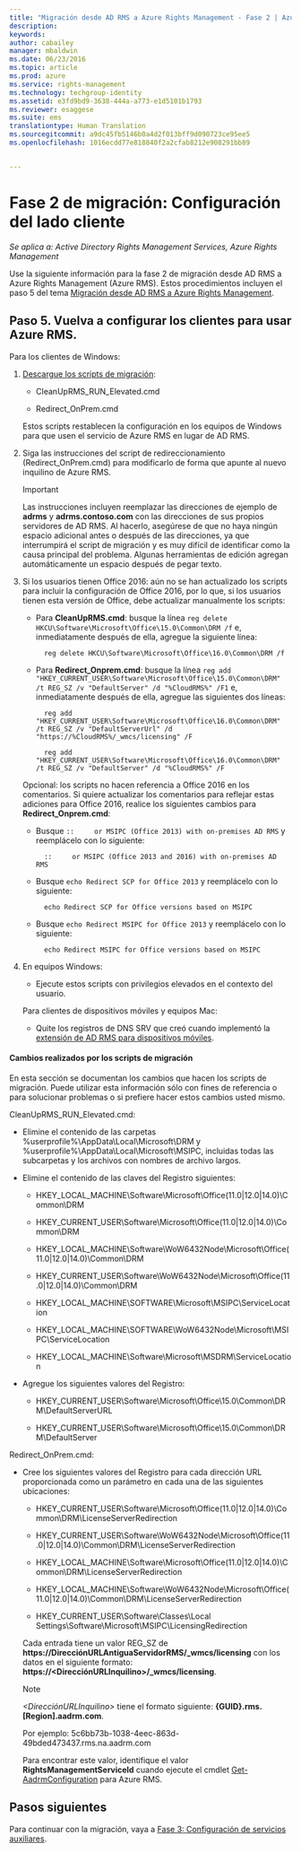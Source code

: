 ```yaml
---
title: "Migración desde AD RMS a Azure Rights Management - Fase 2 | Azure RMS"
description: 
keywords: 
author: cabailey
manager: mbaldwin
ms.date: 06/23/2016
ms.topic: article
ms.prod: azure
ms.service: rights-management
ms.technology: techgroup-identity
ms.assetid: e3fd9bd9-3638-444a-a773-e1d5101b1793
ms.reviewer: esaggese
ms.suite: ems
translationtype: Human Translation
ms.sourcegitcommit: a9dc45fb5146b0a4d2f013bff9d090723ce95ee5
ms.openlocfilehash: 1016ecdd77e818840f2a2cfab8212e908291bb89


---
```

# Fase 2 de migración: Configuración del lado cliente

*Se aplica a: Active Directory Rights Management Services, Azure Rights Management*

Use la siguiente información para la fase 2 de migración desde AD RMS a Azure Rights Management (Azure RMS). Estos procedimientos incluyen el paso 5 del tema [Migración desde AD RMS a Azure Rights Management](migrate-from-ad-rms-to-azure-rms.md).


## Paso 5. Vuelva a configurar los clientes para usar Azure RMS.
Para los clientes de Windows:

1.  [Descargue los scripts de migración](http://go.microsoft.com/fwlink/?LinkId=524619):

    -   CleanUpRMS_RUN_Elevated.cmd

    -   Redirect_OnPrem.cmd

    Estos scripts restablecen la configuración en los equipos de Windows para que usen el servicio de Azure RMS en lugar de AD RMS.

2.  Siga las instrucciones del script de redireccionamiento (Redirect_OnPrem.cmd) para modificarlo de forma que apunte al nuevo inquilino de Azure RMS.

    > [!IMPORTANT]
    > Las instrucciones incluyen reemplazar las direcciones de ejemplo de **adrms** y **adrms.contoso.com** con las direcciones de sus propios servidores de AD RMS. Al hacerlo, asegúrese de que no haya ningún espacio adicional antes o después de las direcciones, ya que interrumpirá el script de migración y es muy difícil de identificar como la causa principal del problema. Algunas herramientas de edición agregan automáticamente un espacio después de pegar texto.

3. Si los usuarios tienen Office 2016: aún no se han actualizado los scripts para incluir la configuración de Office 2016, por lo que, si los usuarios tienen esta versión de Office, debe actualizar manualmente los scripts:

    - Para **CleanUpRMS.cmd**: busque la línea `reg delete HKCU\Software\Microsoft\Office\15.0\Common\DRM /f` e, inmediatamente después de ella, agregue la siguiente línea:

            reg delete HKCU\Software\Microsoft\Office\16.0\Common\DRM /f

    - Para **Redirect_Onprem.cmd**: busque la línea `reg add "HKEY_CURRENT_USER\Software\Microsoft\Office\15.0\Common\DRM" /t REG_SZ /v "DefaultServer" /d "%CloudRMS%" /F1` e, inmediatamente después de ella, agregue las siguientes dos líneas:

            reg add "HKEY_CURRENT_USER\Software\Microsoft\Office\16.0\Common\DRM" /t REG_SZ /v "DefaultServerUrl" /d "https://%CloudRMS%/_wmcs/licensing" /F 

            reg add "HKEY_CURRENT_USER\Software\Microsoft\Office\16.0\Common\DRM" /t REG_SZ /v "DefaultServer" /d "%CloudRMS%" /F

    Opcional: los scripts no hacen referencia a Office 2016 en los comentarios. Si quiere actualizar los comentarios para reflejar estas adiciones para Office 2016, realice los siguientes cambios para **Redirect_Onprem.cmd**:

    - Busque `::     or MSIPC (Office 2013) with on-premises AD RMS` y reemplácelo con lo siguiente:
    
            ::     or MSIPC (Office 2013 and 2016) with on-premises AD RMS

    - Busque `echo Redirect SCP for Office 2013` y reemplácelo con lo siguiente:
    
            echo Redirect SCP for Office versions based on MSIPC

    - Busque `echo Redirect MSIPC for Office 2013` y reemplácelo con lo siguiente:
    
            echo Redirect MSIPC for Office versions based on MSIPC

4.  En equipos Windows:

    - Ejecute estos scripts con privilegios elevados en el contexto del usuario.

    Para clientes de dispositivos móviles y equipos Mac:

    -  Quite los registros de DNS SRV que creó cuando implementó la [extensión de AD RMS para dispositivos móviles](http://technet.microsoft.com/library/dn673574.aspx).

#### Cambios realizados por los scripts de migración
En esta sección se documentan los cambios que hacen los scripts de migración. Puede utilizar esta información sólo con fines de referencia o para solucionar problemas o si prefiere hacer estos cambios usted mismo.

CleanUpRMS_RUN_Elevated.cmd:

-   Elimine el contenido de las carpetas %userprofile%\AppData\Local\Microsoft\DRM y %userprofile%\AppData\Local\Microsoft\MSIPC, incluidas todas las subcarpetas y los archivos con nombres de archivo largos.

-   Elimine el contenido de las claves del Registro siguientes:

    -   HKEY_LOCAL_MACHINE\Software\Microsoft\Office\(11.0|12.0|14.0)\Common\DRM

    -   HKEY_CURRENT_USER\Software\Microsoft\Office\(11.0|12.0|14.0)\Common\DRM

    -   HKEY_LOCAL_MACHINE\Software\WoW6432Node\Microsoft\Office\(11.0|12.0|14.0)\Common\DRM

    -   HKEY_CURRENT_USER\Software\WoW6432Node\Microsoft\Office\(11.0|12.0|14.0)\Common\DRM

    -   HKEY_LOCAL_MACHINE\SOFTWARE\Microsoft\MSIPC\ServiceLocation

    -   HKEY_LOCAL_MACHINE\SOFTWARE\WoW6432Node\Microsoft\MSIPC\ServiceLocation

    -   HKEY_LOCAL_MACHINE\Software\Microsoft\MSDRM\ServiceLocation

-   Agregue los siguientes valores del Registro:

    -   HKEY_CURRENT_USER\Software\Microsoft\Office\15.0\Common\DRM\DefaultServerURL

    -   HKEY_CURRENT_USER\Software\Microsoft\Office\15.0\Common\DRM\DefaultServer

Redirect_OnPrem.cmd:

-   Cree los siguientes valores del Registro para cada dirección URL proporcionada como un parámetro en cada una de las siguientes ubicaciones:

    -   HKEY_CURRENT_USER\Software\Microsoft\Office\(11.0|12.0|14.0)\Common\DRM\LicenseServerRedirection

    -   HKEY_CURRENT_USER\Software\WoW6432Node\Microsoft\Office\(11.0|12.0|14.0)\Common\DRM\LicenseServerRedirection

    -   HKEY_LOCAL_MACHINE\Software\Microsoft\Office\(11.0|12.0|14.0)\Common\DRM\LicenseServerRedirection

    -   HKEY_LOCAL_MACHINE\Software\WoW6432Node\Microsoft\Office\(11.0|12.0|14.0)\Common\DRM\LicenseServerRedirection

    -   HKEY_CURRENT_USER\Software\Classes\Local Settings\Software\Microsoft\MSIPC\LicensingRedirection

    Cada entrada tiene un valor REG_SZ de **https://DirecciónURLAntiguaServidorRMS/_wmcs/licensing** con los datos en el siguiente formato: **https://&lt;DirecciónURLInquilino&gt;/_wmcs/licensing**.

    > [!NOTE]
    > *&lt;DirecciónURLInquilino&gt;* tiene el formato siguiente: **{GUID}.rms.[Region].aadrm.com**.
    > 
    > Por ejemplo: 5c6bb73b-1038-4eec-863d-49bded473437.rms.na.aadrm.com
    > 
    > Para encontrar este valor, identifique el valor **RightsManagementServiceId** cuando ejecute el cmdlet [Get-AadrmConfiguration](http://msdn.microsoft.com/library/windowsazure/dn629410.aspx) para Azure RMS.


## Pasos siguientes
Para continuar con la migración, vaya a [Fase 3: Configuración de servicios auxiliares](migrate-from-ad-rms-phase3.md).


<!--HONumber=Jul16_HO2-->


